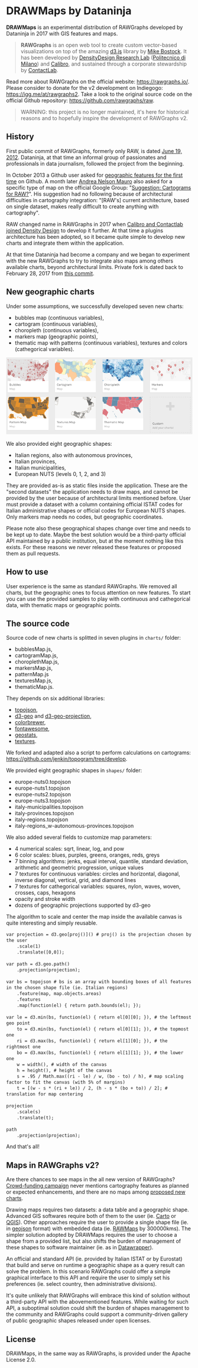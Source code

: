 # DRAWMaps by Dataninja

**DRAWMaps** is an experimental distribution of RAWGraphs developed by Dataninja in 2017 with GIS features and maps.

> **RAWGraphs** is an open web tool to create custom vector-based visualizations on top of the amazing [d3.js](https://github.com/mbostock/d3) library by [Mike Bostock](http://bost.ocks.org/mike/). It has been developed by [DensityDesign Research Lab](http://www.densitydesign.org/) ([Politecnico di Milano](http://www.polimi.it/)) and [Calibro](http://calib.ro/), and sustained through a corporate stewardship by [ContactLab](http://contactlab.com/it/).

Read more about RAWGraphs on the official website: https://rawgraphs.io/. Please consider to donate for the v2 development on Indiegogo: https://igg.me/at/rawgraphs2. Take a look to the original source code on the official Github repository: https://github.com/rawgraphs/raw.

> WARNING: this project is no longer maintained, it's here for historical reasons and to hopefully inspire the development of RAWGraphs v2.

## History

First public commit of RAWGraphs, formerly only RAW, is dated [June 19, 2012](https://github.com/rawgraphs/raw/commit/2e4e33d73517eaa06fb0e3bf526dcf043c4ce06e). Dataninja, at that time an informal group of passionates and professionals in data journalism, followed the project from the beginning.

In October 2013 a Github user asked for [geographic features for the first time](https://github.com/rawgraphs/raw/issues/42) on Github. A month later [Andrea Nelson Mauro](https://github.com/nelsonmau) also asked for a specific type of map on the official Google Group: "[Suggestion: Cartograms for RAW?](https://groups.google.com/d/msg/densitydesign-raw/-MIAUtSjkzk/ZJz03WhDvskJ)". His suggestion had no following because of architectural difficulties in cartography integration: "[RAW's] current architecture, based on single dataset, makes really difficult to create anything with cartography".

RAW changed name in RAWGraphs in 2017 when [Calibro and Contactlab joined Density Design](https://rawgraphs.io/news/contactlab-to-sponsor-raw-graphs/) to develop it further. At that time a plugins architecture has been adopted, so it became quite simple to develop new charts and integrate them within the application.

At that time Dataninja had become a company and we began to experiment with the new RAWGraphs to try to integrate also maps among others available charts, beyond architectural limits. Private fork is dated back to February 28, 2017 from [this commit](https://github.com/rawgraphs/raw/commit/ec759213f27da54c98988fc237dca11380527040).

## New geographic charts

Under some assumptions, we successfully developed seven new charts:

* bubbles map (continuous variables),
* cartogram  (continuous variables),
* choropleth  (continuous variables),
* markers map (geographic points),
* thematic map with patterns (continuous variables), textures and colors (cathegorical variables).

![geo charts](https://raw.githubusercontent.com/Dataninja/drawmaps/master/screenshots/geo-charts.png)

We also provided eight geographic shapes:
* Italian regions, also with autonomous provinces,
* Italian provinces,
* Italian municipalities,
* European NUTS (levels 0, 1, 2, and 3)

They are provided as-is as static files inside the application. These are the "second datasets" the application needs to draw maps, and cannot be provided by the user because of architectural limits mentioned before. User must provide a dataset with a column containing official ISTAT codes for Italian administrative shapes or official codes for European NUTS shapes. Only markers map needs no codes, but geographic coordinates.

Please note also these geographical shapes change over time and needs to be kept up to date. Maybe the best solution would be a third-party official API maintained by a public institution, but at the moment nothing like this exists. For these reasons we never released these features or proposed them as pull requests.

## How to use

User experience is the same as standard RAWGraphs. We removed all charts, but the geographic ones to focus attention on new features.
To start you can use the provided samples to play with continuous and cathegorical data, with thematic maps or geographic points.

## The source code

Source code of new charts is splitted in seven plugins in `charts/` folder:

* bubblesMap.js,
* cartogramMap.js,
* choroplethMap.js,
* markersMap.js,
* patternMap.js
* texturesMap.js,
* thematicMap.js.

They depends on six additional libraries:

* [topojson](https://github.com/topojson/topojson),
* [d3-geo](https://github.com/d3/d3-geo) and [d3-geo-projection](https://github.com/d3/d3-geo-projection),
* [colorbrewer](http://colorbrewer2.org/),
* [fontawesome](https://fontawesome.com/v4.7.0/),
* [geostats](https://github.com/simogeo/geostats),
* [textures](https://github.com/riccardoscalco/textures).

We forked and adapted also a script to perform calculations on cartograms: https://github.com/jenkin/topogram/tree/develop.

We provided eight geographic shapes in `shapes/` folder:

* europe-nuts0.topojson
* europe-nuts1.topojson
* europe-nuts2.topojson
* europe-nuts3.topojson
* italy-municipalities.topojson
* italy-provinces.topojson
* italy-regions.topojson
* italy-regions_w-autonomous-provinces.topojson

We also added several fields to customize map parameters:

* 4 numerical scales: sqrt, linear, log, and pow
* 6 color scales: blues, purples, greens, oranges, reds, greys
* 7 binning algorithms: jenks, equal interval, quantile, standard deviation, arithmetic and geometric progression, unique values
* 7 textures for continuous variables: circles and horizontal, diagonal, inverse diagonal, vertical, grid, and diamond lines
* 7 textures for cathegorical variables: squares, nylon, waves, woven, crosses, caps, hexagons
* opacity and stroke width
* dozens of geographic projections supported by d3-geo

The algorithm to scale and center the map inside the available canvas is quite interesting and simply reusable.

```
var projection = d3.geo[proj()]() # proj() is the projection chosen by the user
    .scale(1)
    .translate([0,0]);
    
var path = d3.geo.path()
    .projection(projection);

var bs = topojson # bs is an array with bounding boxes of all features in the chosen shape file (ie. Italian regions)
    .feature(map, map.objects.areas)
    .features
    .map(function(el) { return path.bounds(el); });
    
var le = d3.min(bs, function(el) { return el[0][0]; }), # the leftmost geo point
    to = d3.min(bs, function(el) { return el[0][1]; }), # the topmost one
    ri = d3.max(bs, function(el) { return el[1][0]; }), # the rightmost one
    bo = d3.max(bs, function(el) { return el[1][1]; }), # the lower one
    w = width(), # width of the canvas
    h = height(), # height of the canvas
    s = .95 / Math.max((ri - le) / w, (bo - to) / h), # map scaling factor to fit the canvas (with 5% of margins)
    t = [(w - s * (ri + le)) / 2, (h - s * (bo + to)) / 2]; # translation for map centering

projection
    .scale(s)
    .translate(t);

path
    .projection(projection);
```

And that's all!

## Maps in RAWGraphs v2?

Are there chances to see maps in the all new version of RAWGraphs? [Crowd-funding campaign](https://www.indiegogo.com/projects/rawgraphs-2-0-a-web-app-for-data-visualization#/) never mentions cartography features as planned or expected enhancements, and there are no maps among [proposed new charts](https://c1.iggcdn.com/indiegogo-media-prod-cld/image/upload/c_limit,w_695/v1570178707/cycbwpdi1zpgmekwztos.jpg).

Drawing maps requires two datasets: a data table and a geographic shape. Advanced GIS softwares require both of them to the user (ie. [Carto](https://carto.com/) or [QGIS](https://www.qgis.org/it/site/)). Other approaches require the user to provide a single shape file (ie. in [geojson](https://geojson.org/) format) with embedded data (ie. [RAWMaps](http://rawmaps.300000kms.net/) by 300000kms). The simpler solution adopted by DRAWMaps requires the user to choose a shape from a provided list, but also shifts the burden of management of these shapes to software maintainer (ie. as in [Datawrapper](https://www.datawrapper.de/)).

An official and standard API (ie. provided by Italian ISTAT or by Eurostat) that build and serve on runtime a geographic shape as a query result can solve the problem. In this scenario RAWGraphs could offer a simple graphical interface to this API and require the user to simply set his preferences (ie. select country, then administrative divisions).

It's quite unlikely that RAWGraphs will embrace this kind of solution without a third-party API with the abovementioned features. While waiting for such API, a suboptimal solution could shift the burden of shapes management to the community and RAWGraphs could support a community-driven gallery of public geographic shapes released under open licenses.

## License

DRAWMaps, in the same way as RAWGraphs, is provided under the Apache License 2.0.
